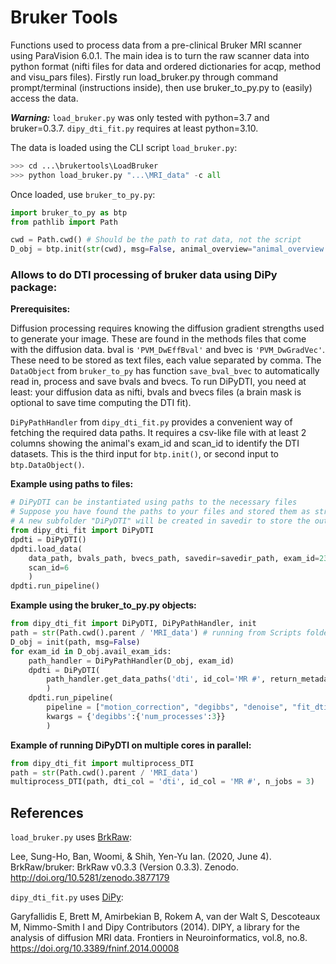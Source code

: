 # Bruker Tools

Functions used to process data from a pre-clinical Bruker MRI scanner using
ParaVision 6.0.1. The main idea is to turn the raw scanner data into python 
format (nifti files for data and ordered dictionaries for acqp, method and 
visu_pars files). Firstly run load_bruker.py through command prompt/terminal 
(instructions inside), then use bruker_to_py.py to (easily) access the data. 

***Warning:*** `load_bruker.py` was only tested with python=3.7 and bruker=0.3.7. `dipy_dti_fit.py` requires at least python=3.10.

The data is loaded using the CLI script `load_bruker.py`:
```py
>>> cd ...\brukertools\LoadBruker
>>> python load_bruker.py "...\MRI_data" -c all
```

Once loaded, use `bruker_to_py.py`:
```py
import bruker_to_py as btp
from pathlib import Path

cwd = Path.cwd() # Should be the path to rat data, not the script
D_obj = btp.init(str(cwd), msg=False, animal_overview="animal_overview.xlsx")
```

### Allows to do DTI processing of bruker data using DiPy package:

**Prerequisites:**

Diffusion processing requires knowing the diffusion gradient strengths used to generate your image. These are found in the methods files that come with the diffusion data. bval is `'PVM_DwEffBval'` and bvec is `'PVM_DwGradVec'`. These need to be stored as text files, each value separated by comma. The `DataObject` from `bruker_to_py` has function `save_bval_bvec` to automatically read in, process and save bvals and bvecs. To run DiPyDTI, you need at least: your diffusion data as nifti, bvals and bvecs files (a brain mask is optional to save time computing the DTI fit).

`DiPyPathHandler` from `dipy_dti_fit.py` provides a convenient way of fetching the required data paths. It requires a csv-like file with at least 2 columns 
showing the animal's exam_id and scan_id to identify the DTI datasets. This is 
the third input for `btp.init()`, or second input to `btp.DataObject()`.

**Example using paths to files:**
```py
# DiPyDTI can be instantiated using paths to the necessary files
# Suppose you have found the paths to your files and stored them as strings
# A new subfolder "DiPyDTI" will be created in savedir to store the outputs
from dipy_dti_fit import DiPyDTI
dpdti = DiPyDTI()
dpdti.load_data(
    data_path, bvals_path, bvecs_path, savedir=savedir_path, exam_id=230215, 
    scan_id=6
    )
dpdti.run_pipeline()
```

**Example using the bruker_to_py.py objects:**
```py
from dipy_dti_fit import DiPyDTI, DiPyPathHandler, init
path = str(Path.cwd().parent / 'MRI_data') # running from Scripts folder next to MRI_data
D_obj = init(path, msg=False)
for exam_id in D_obj.avail_exam_ids:
    path_handler = DiPyPathHandler(D_obj, exam_id)
    dpdti = DiPyDTI(
        path_handler.get_data_paths('dti', id_col='MR #', return_metadata=True)
        )
    dpdti.run_pipeline(
        pipeline = ["motion_correction", "degibbs", "denoise", "fit_dti"],
        kwargs = {'degibbs':{'num_processes':3}}
        )
```

**Example of running DiPyDTI on multiple cores in parallel:**
```py
from dipy_dti_fit import multiprocess_DTI
path = str(Path.cwd().parent / 'MRI_data')
multiprocess_DTI(path, dti_col = 'dti', id_col = 'MR #', n_jobs = 3)
```

## References

`load_bruker.py` uses [BrkRaw](https://github.com/BrkRaw/brkraw):

Lee, Sung-Ho, Ban, Woomi, & Shih, Yen-Yu Ian. (2020, June 4). BrkRaw/bruker: BrkRaw v0.3.3 (Version 0.3.3). Zenodo. http://doi.org/10.5281/zenodo.3877179

`dipy_dti_fit.py` uses [DiPy](https://github.com/dipy/dipy):

Garyfallidis E, Brett M, Amirbekian B, Rokem A, van der Walt S, Descoteaux M, Nimmo-Smith I and Dipy Contributors (2014). DIPY, a library for the analysis of diffusion MRI data. Frontiers in Neuroinformatics, vol.8, no.8. 
https://doi.org/10.3389/fninf.2014.00008